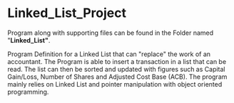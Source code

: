 # Linked_List_Project

Program along with supporting files can be found in the Folder named "**Linked_List"**.

Program Definition for a Linked List that can "replace" the work of an accountant. The Program is able to insert a transaction in a list that can be read. The list can then be sorted and updated with figures such as Capital Gain/Loss, Number of Shares and Adjusted Cost Base (ACB). The program mainly relies on Linked List and pointer manipulation with object oriented programming. 
